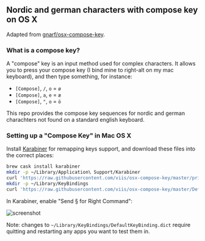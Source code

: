 ## Nordic and german characters with compose key on OS X

Adapted from [gnarf/osx-compose-key](https://github.com/gnarf/osx-compose-key).

### What is a compose key?

A "compose" key is an input method used for complex characters.  It allows you to press your compose key (I bind mine to right-alt on my mac keyboard), and then type something, for instance:

* `[Compose]`, `/`, `o` = `ø`
* `[Compose]`, `a`, `e` = `æ`
* `[Compose]`, `"`, `o` = `ö`

This repo provides the compose key sequences for nordic and german charachters not found on a standard english keyboard.

### Setting up a "Compose Key" in Mac OS X

Install [Karabiner](https://pqrs.org/osx/karabiner/) for remapping keys support, and download these files into the correct places:

```bash
brew cask install karabiner
mkdir -p ~/Library/Application\ Support/Karabiner
curl 'https://raw.githubusercontent.com/viis/osx-compose-key/master/private.xml' -o ~/Library/Application\ Support/Karabiner/private.xml
mkdir -p ~/Library/KeyBindings
curl 'https://raw.githubusercontent.com/viis/osx-compose-key/master/DefaultKeyBinding.dict' -o ~/Library/KeyBindings/DefaultKeyBinding.dict
```

In Karabiner, enable "Send § for Right Command":

![screenshot](https://i.imgur.com/zSJmECg.png)

Note: changes to `~/Library/KeyBindings/DefaultKeyBinding.dict` require quitting and restarting any apps you want to test them in.
